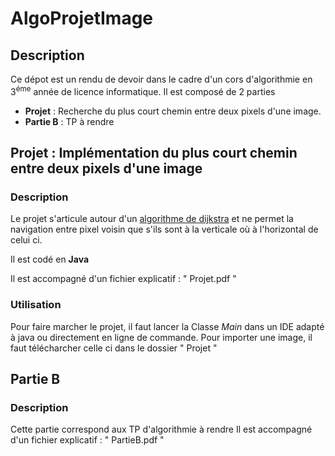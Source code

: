 # AlgoProjetImage

## Description 
Ce dépot est un rendu de devoir dans le cadre d'un cors d'algorithmie en 3<sup>éme</sup> année de licence informatique.
Il est composé de 2 parties
  * <b>Projet</b> : Recherche du plus court chemin entre deux pixels d'une image.
  * <b>Partie B</b> : TP à rendre
  
  ## Projet : Implémentation du plus court chemin entre deux pixels d'une image
  ### Description
  
  Le projet s'articule autour d'un [algorithme de dijkstra](https://fr.wikipedia.org/wiki/Algorithme_de_Dijkstra) et ne permet la navigation entre pixel voisin que s'ils   sont à la verticale où à l'horizontal de celui ci.
  
  Il est codé en <b>Java</b>
  
  Il est accompagné d'un fichier explicatif : " Projet.pdf "
  
  
### Utilisation 

Pour faire marcher le projet, il faut lancer la Classe *Main* dans un IDE adapté à java ou directement en ligne de commande.
Pour importer une image, il faut télécharcher celle ci dans le dossier " Projet " 

## Partie B

 ### Description
 
 Cette partie correspond aux TP d'algorithmie à rendre
Il est accompagné d'un fichier explicatif : " PartieB.pdf "
